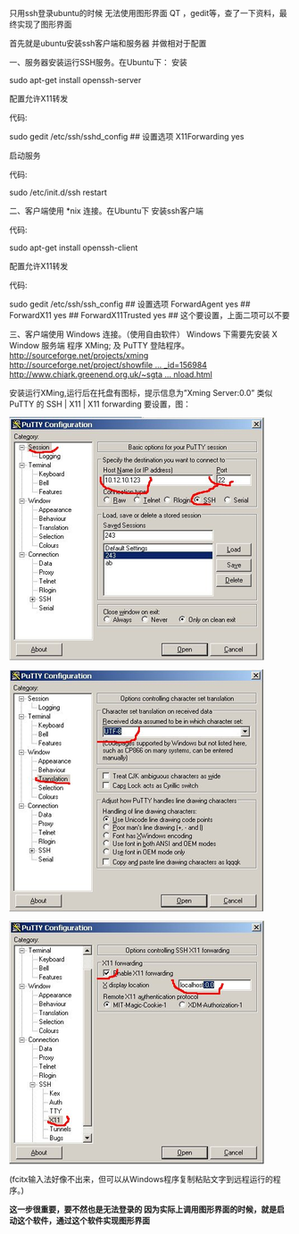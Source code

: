只用ssh登录ubuntu的时候 无法使用图形界面 QT ，gedit等，查了一下资料，最终实现了图形界面

 

首先就是ubuntu安装ssh客户端和服务器 并做相对于配置

一、服务器安装运行SSH服务。在Ubuntu下： 
安装

 

sudo apt-get install openssh-server


配置允许X11转发

代码:

sudo gedit /etc/ssh/sshd_config  ## 设置选项 X11Forwarding yes


启动服务

代码:

sudo /etc/init.d/ssh restart


二、客户端使用 *nix 连接。在Ubuntu下
安装ssh客户端

代码:

sudo apt-get install openssh-client


配置允许X11转发

代码:

 

sudo gedit /etc/ssh/ssh_config  ## 设置选项
ForwardAgent yes  ##
ForwardX11 yes ##
ForwardX11Trusted yes ## 这个要设置，上面二项可以不要


三、客户端使用 Windows 连接。（使用自由软件） 
Windows 下需要先安装 X Window 服务端 程序 XMing; 及 PuTTY 登陆程序。 
http://sourceforge.net/projects/xming 
[http://sourceforge.net/project/showfile ... _id=156984](http://sourceforge.net/project/showfiles.php?group_id=156984) 
[http://www.chiark.greenend.org.uk/~sgta ... nload.html](http://www.chiark.greenend.org.uk/~sgtatham/putty/download.html) 

安装运行XMing,运行后在托盘有图标，提示信息为”Xming Server:0.0” 类似 
PuTTY 的 SSH | X11 | X11 forwarding 要设置，图：

<img src=".assets/windows远程图形界面/11.jpg" alt="img"  />



![img](.assets/windows远程图形界面/12.jpg)

![img](.assets/windows远程图形界面/13.jpg)

(fcitx输入法好像不出来，但可以从Windows程序复制粘贴文字到远程运行的程序。) 

 


**这一步很重要，要不然也是无法登录的  因为实际上调用图形界面的时候，就是启动这个软件，通过这个软件实现图形界面**